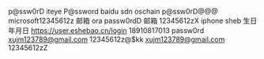p@ssw0rD iteye
P@ssword baidu
sdn oschain p@ssw0rD@@@
microsoft12345612z 邮箱
ora passw0rdD 邮箱
12345612zX iphone
sheb 生日年月日
https://user.eshebao.cn/login 18910817013 passw0rd
xujm123789@gmail.com 12345612z@$kk
xujm123789@gmail.com 12345612zZ
